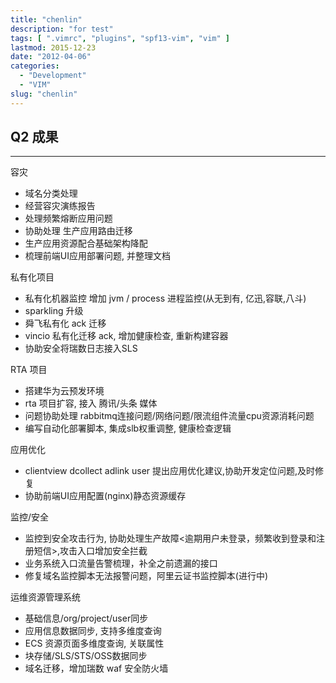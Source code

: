 ```yaml
---
title: "chenlin"
description: "for test"
tags: [ ".vimrc", "plugins", "spf13-vim", "vim" ]
lastmod: 2015-12-23
date: "2012-04-06"
categories:
  - "Development"
  - "VIM"
slug: "chenlin"
---
```


## Q2 成果

---
容灾
- 域名分类处理
- 经营容灾演练报告
- 处理频繁熔断应用问题
- 协助处理 生产应用路由迁移
- 生产应用资源配合基础架构降配
- 梳理前端UI应用部署问题, 并整理文档


私有化项目
- 私有化机器监控 增加 jvm / process 进程监控(从无到有, 亿迅,容联,八斗)
- sparkling 升级
- 舜飞私有化 ack 迁移
- vincio 私有化迁移 ack, 增加健康检查, 重新构建容器
- 协助安全将瑞数日志接入SLS


RTA 项目
- 搭建华为云预发环境
- rta 项目扩容, 接入 腾讯/头条 媒体
- 问题协助处理 rabbitmq连接问题/网络问题/限流组件流量cpu资源消耗问题
- 编写自动化部署脚本, 集成slb权重调整, 健康检查逻辑


应用优化
- clientview dcollect adlink  user 提出应用优化建议,协助开发定位问题,及时修复
- 协助前端UI应用配置(nginx)静态资源缓存


监控/安全
- 监控到安全攻击行为, 协助处理生产故障<逾期用户未登录，频繁收到登录和注册短信>,攻击入口增加安全拦截
- 业务系统入口流量告警梳理，补全之前遗漏的接口
- 修复域名监控脚本无法报警问题，阿里云证书监控脚本(进行中)


运维资源管理系统
- 基础信息/org/project/user同步
- 应用信息数据同步, 支持多维度查询
- ECS 资源页面多维度查询, 关联属性
- 块存储/SLS/STS/OSS数据同步
- 域名迁移，增加瑞数 waf 安全防火墙


